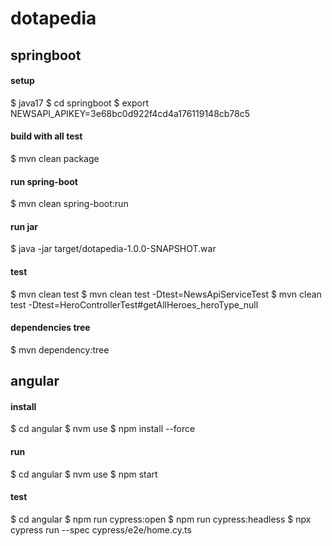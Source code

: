 # dotapedia

## springboot

#### setup
$ java17
$ cd springboot
$ export NEWSAPI_APIKEY=3e68bc0d922f4cd4a176119148cb78c5

#### build with all test
$ mvn clean package

#### run spring-boot
$ mvn clean spring-boot:run

#### run jar
$ java -jar target/dotapedia-1.0.0-SNAPSHOT.war

#### test
$ mvn clean test
$ mvn clean test -Dtest=NewsApiServiceTest
$ mvn clean test -Dtest=HeroControllerTest#getAllHeroes_heroType_null

#### dependencies tree
$ mvn dependency:tree

## angular

#### install
$ cd angular
$ nvm use
$ npm install --force

#### run
$ cd angular
$ nvm use
$ npm start

#### test
$ cd angular
$ npm run cypress:open
$ npm run cypress:headless
$ npx cypress run --spec cypress/e2e/home.cy.ts
